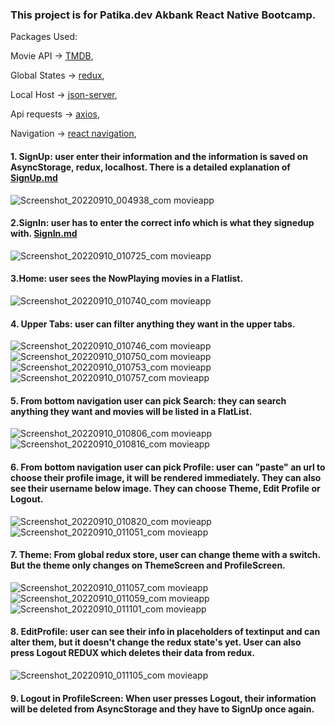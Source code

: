 ### This project is for Patika.dev Akbank React Native Bootcamp. 

Packages Used:

Movie API -> [TMDB](https://www.themoviedb.org/),

Global States -> [redux](https://redux.js.org/),

Local Host -> [json-server](https://github.com/typicode/json-server),

Api requests -> [axios](https://axios-http.com/docs/intro),

Navigation -> [react navigation](https://reactnavigation.org/),


#### 1. SignUp: user enter their information and the information is saved on AsyncStorage, redux, localhost. There is a detailed explanation of [SignUp.md](https://github.com/patika-218-akbank-reactnative-bootcamp/assignment-4-Rogultum/blob/main/src/screen/SignUp/SignUp.md)

![Screenshot_20220910_004938_com movieapp](https://user-images.githubusercontent.com/48841840/189453698-76a64a0e-4e9d-41a0-a036-23a3861ec82c.jpg)

#### 2.SignIn: user has to enter the correct info which is what they signedup with. [SignIn.md](https://github.com/patika-218-akbank-reactnative-bootcamp/assignment-4-Rogultum/blob/main/src/screen/SignIn/SignIn.md)

![Screenshot_20220910_010725_com movieapp](https://user-images.githubusercontent.com/48841840/189453710-09d9a556-7945-4dca-af3f-ee794b37979b.jpg)

#### 3.Home: user sees the NowPlaying movies in a Flatlist.

![Screenshot_20220910_010740_com movieapp](https://user-images.githubusercontent.com/48841840/189453761-a394f701-248f-41a7-90c4-46f60bea697f.jpg)

#### 4. Upper Tabs: user can filter anything they want in the upper tabs.

![Screenshot_20220910_010746_com movieapp](https://user-images.githubusercontent.com/48841840/189453783-c36d3fd7-b3f5-4323-951b-11eba840c52f.jpg)
![Screenshot_20220910_010750_com movieapp](https://user-images.githubusercontent.com/48841840/189453793-456e4715-610d-454c-b9c7-d0966a1037e9.jpg)
![Screenshot_20220910_010753_com movieapp](https://user-images.githubusercontent.com/48841840/189453798-233d45a8-d3a2-45ab-b292-44565202aa0b.jpg)
![Screenshot_20220910_010757_com movieapp](https://user-images.githubusercontent.com/48841840/189453803-2328ce76-192b-47f4-b038-b8a4305ab3d3.jpg)

#### 5. From bottom navigation user can pick Search: they can search anything they want and movies will be listed in a FlatList.

![Screenshot_20220910_010806_com movieapp](https://user-images.githubusercontent.com/48841840/189453955-d52d84b9-aa92-4a33-91b9-90ae1f4e3b44.jpg)
![Screenshot_20220910_010816_com movieapp](https://user-images.githubusercontent.com/48841840/189453964-8745aa20-6631-4e2d-b095-40e8291674b7.jpg)

#### 6.  From bottom navigation user can pick Profile: user can "paste" an url to choose their profile image, it will be rendered immediately. They can also see their username below image. They can choose Theme, Edit Profile or Logout. 

![Screenshot_20220910_010820_com movieapp](https://user-images.githubusercontent.com/48841840/189454143-43412df4-b4a8-47b3-a725-96f0623e799b.jpg)
![Screenshot_20220910_011051_com movieapp](https://user-images.githubusercontent.com/48841840/189454228-cccbff06-e4b7-4937-91d6-9e799455d99e.jpg)

#### 7. Theme: From global redux store, user can change theme with a switch. But the theme only changes on ThemeScreen and ProfileScreen.

![Screenshot_20220910_011057_com movieapp](https://user-images.githubusercontent.com/48841840/189454243-5497c19d-216f-4322-98fe-72fe37676c53.jpg)
![Screenshot_20220910_011059_com movieapp](https://user-images.githubusercontent.com/48841840/189454251-f6b6bb37-458d-4e83-ba34-c7dbed79d95b.jpg)
![Screenshot_20220910_011101_com movieapp](https://user-images.githubusercontent.com/48841840/189454286-549b41b5-06e6-44ed-bcc2-7fc65850433e.jpg)

#### 8. EditProfile: user can see their info in placeholders of textinput and can alter them, but it doesn't change the redux state's yet. User can also press Logout REDUX which deletes their data from redux.

![Screenshot_20220910_011105_com movieapp](https://user-images.githubusercontent.com/48841840/189454307-62677e06-2da2-4753-8ce3-17924327c594.jpg)

#### 9. Logout in ProfileScreen: When user presses Logout, their information will be deleted from AsyncStorage and they have to SignUp once again.
